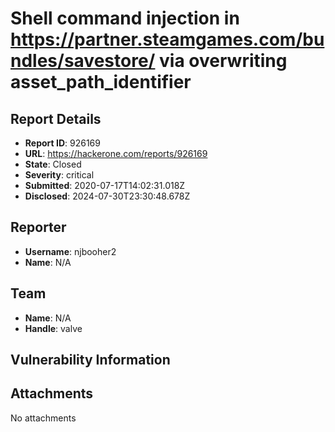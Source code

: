 # Shell command injection in https://partner.steamgames.com/bundles/savestore/ via overwriting asset_path_identifier

## Report Details
- **Report ID**: 926169
- **URL**: https://hackerone.com/reports/926169
- **State**: Closed
- **Severity**: critical
- **Submitted**: 2020-07-17T14:02:31.018Z
- **Disclosed**: 2024-07-30T23:30:48.678Z

## Reporter
- **Username**: njbooher2
- **Name**: N/A

## Team
- **Name**: N/A
- **Handle**: valve

## Vulnerability Information


## Attachments
No attachments
